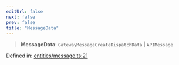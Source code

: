 ```yaml
---
editUrl: false
next: false
prev: false
title: "MessageData"
---
```


> **MessageData**: `GatewayMessageCreateDispatchData` \| `APIMessage`

Defined in: [entities/message.ts:21](https://github.com/KodekoStudios/Kodkord/blob/dc3759533552e18eb6881d3858a982430eda469c/packages/classes/src/entities/message.ts#L21)

